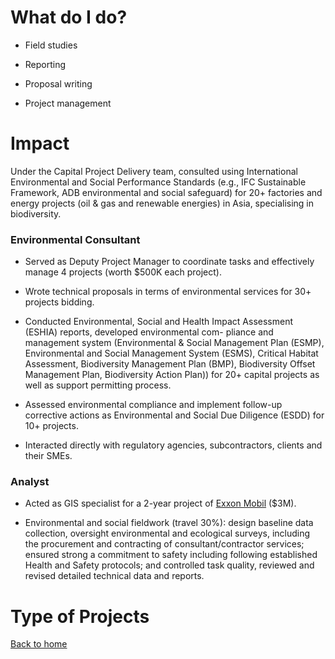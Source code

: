 
# What do I do?

- Field studies

- Reporting

- Proposal writing

- Project management


# Impact

Under the Capital Project Delivery team, consulted using International Environmental and Social Performance Standards (e.g., IFC Sustainable Framework, ADB environmental and social safeguard) for 20+ factories and energy projects (oil & gas and renewable energies) in Asia, specialising in biodiversity.

### Environmental Consultant

- Served as Deputy Project Manager to coordinate tasks and effectively manage 4 projects (worth $500K each project).

- Wrote technical proposals in terms of environmental services for 30+ projects bidding.

- Conducted Environmental, Social and Health Impact Assessment (ESHIA) reports, developed environmental com-
pliance and management system (Environmental & Social Management Plan (ESMP), Environmental and Social Management System (ESMS), Critical Habitat Assessment, Biodiversity Management Plan (BMP), Biodiversity Offset Management Plan, Biodiversity Action Plan)) for 20+ capital projects as well as support permitting process.

- Assessed environmental compliance and implement follow-up corrective actions as Environmental and Social Due Diligence (ESDD) for 10+ projects.

- Interacted directly with regulatory agencies, subcontractors, clients and their SMEs.

### Analyst

- Acted as GIS specialist for a 2-year project of [Exxon Mobil](https://corporate.exxonmobil.com/locations/vietnam/ca-voi-xanh-project-overview#Projectoverview) ($3M).

- Environmental and social fieldwork (travel 30%): design baseline data collection, oversight environmental and
ecological surveys, including the procurement and contracting of consultant/contractor services; ensured strong a commitment to safety including following established Health and Safety protocols; and controlled task quality, reviewed and revised detailed technical data and reports.

# Type of Projects

[Back to home](https://hoaninh-bb.github.io/Welcome-to-my-Portfolio/)

